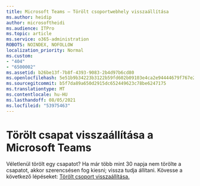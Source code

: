```yaml
---
title: Microsoft Teams – Törölt csoportwebhely visszaállítása
ms.author: heidip
author: microsoftheidi
ms.audience: ITPro
ms.topic: article
ms.service: o365-administration
ROBOTS: NOINDEX, NOFOLLOW
localization_priority: Normal
ms.custom:
- "404"
- "6500002"
ms.assetid: b26be13f-7b8f-4393-9083-2b4d97b6cd80
ms.openlocfilehash: 5e51b9b34223b3122b59fd602b09103e4ca2e94444679f767e2a7005a9928694
ms.sourcegitcommit: b5f7da89a650d2915dc652449623c78be6247175
ms.translationtype: MT
ms.contentlocale: hu-HU
ms.lasthandoff: 08/05/2021
ms.locfileid: "53975463"
---
```

# <a name="restoring-a-deleted-team-in-microsoft-teams"></a>Törölt csapat visszaállítása a Microsoft Teams

Véletlenül törölt egy csapatot? Ha már több mint 30 napja nem törölte a csapatot, akkor szerencsésen fog kiesni; vissza tudja állítani. Kövesse a következő lépéseket: [Törölt csoport visszaállítása.](https://docs.microsoft.com/microsoftteams/archive-or-delete-a-team#restore-a-deleted-team)
